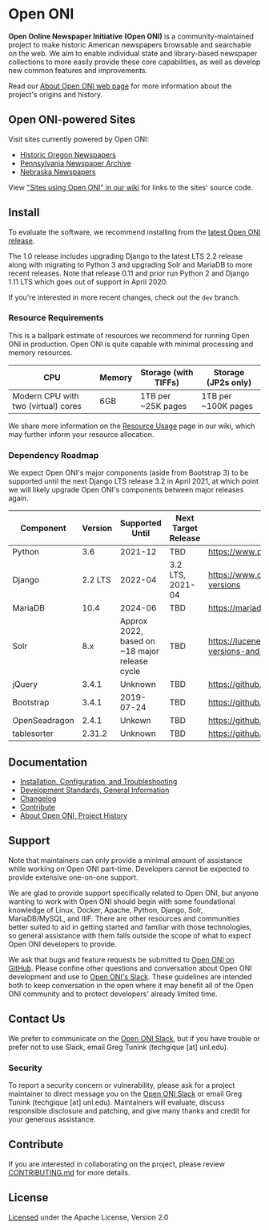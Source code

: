 # Open ONI
**Open Online Newspaper Initiative (Open ONI)** is a community-maintained
project to make historic American newspapers browsable and searchable on the
web. We aim to enable individual state and library-based newspaper collections
to more easily provide these core capabilities, as well as develop new common
features and improvements.

Read our [About Open ONI web page](https://open-oni.github.io/about/) for more
information about the project's origins and history.

## Open ONI-powered Sites
Visit sites currently powered by Open ONI:

- [Historic Oregon Newspapers](https://oregonnews.uoregon.edu/)
- [Pennsylvania Newspaper Archive](http://panewsarchive.psu.edu/)
- [Nebraska Newspapers](https://nebnewspapers.unl.edu/)

View ["Sites using Open ONI" in our
wiki](https://github.com/open-oni/open-oni/wiki/Sites-Using-Open-ONI) for links
to the sites' source code.

## Install
To evaluate the software, we recommend installing from the [latest Open ONI
release](https://github.com/open-oni/open-oni/releases).

The 1.0 release includes upgrading Django to the latest LTS 2.2 release along
with migrating to Python 3 and upgrading Solr and MariaDB to more recent
releases. Note that release 0.11 and prior run Python 2 and Django 1.11 LTS which goes out of support in April 2020.

If you're interested in more recent changes, check out the `dev` branch.

### Resource Requirements

This is a ballpark estimate of resources we recommend for running Open ONI in
production. Open ONI is quite capable with minimal processing and memory
resources.

CPU | Memory | Storage (with TIFFs) | Storage (JP2s only)
----|--------|----------------------|--------------------
Modern CPU with two (virtual) cores | 6GB | 1TB per ~25K pages| 1TB per ~100K pages

We share more information on the [Resource
Usage](https://github.com/open-oni/open-oni/wiki/Resource-Usage) page in our
wiki, which may further inform your resource allocation.

### Dependency Roadmap

We expect Open ONI's major components (aside from Bootstrap 3) to be supported
until the next Django LTS release 3.2 in April 2021, at which point we will
likely upgrade Open ONI's components between major releases again.

Component | Version | Supported Until | Next Target Release | Documentation
----------|---------|-----------------|---------------------|--------------
Python | 3.6 | 2021-12 | TBD | https://www.python.org/dev/peps/pep-0494/#lifespan
Django | 2.2 LTS | 2022-04 | 3.2 LTS, 2021-04 | https://www.djangoproject.com/download/#supported-versions
MariaDB | 10.4 | 2024-06 | TBD | https://mariadb.com/kb/en/mariadb-server/
Solr | 8.x | Approx 2022, based on ~18 major release cycle | TBD | https://lucene.apache.org/solr/downloads.html#about-versions-and-support
jQuery | 3.4.1 | Unknown | TBD | https://github.com/jquery/jquery/wiki/Roadmap
Bootstrap | 3.4.1 | 2019-07-24 | TBD | https://github.com/twbs/release
OpenSeadragon | 2.4.1 | Unkown | TBD | https://github.com/openseadragon/openseadragon
tablesorter | 2.31.2 | Unknown | TBD | https://github.com/mottie/tablesorter/

## Documentation
- [Installation, Configuration, and Troubleshooting](https://github.com/open-oni/open-oni/tree/master/docs)
- [Development Standards, General Information](https://github.com/open-oni/open-oni/wiki)
- [Changelog](/CHANGELOG.md)
- [Contribute](https://github.com/open-oni/open-oni/CONTRIBUTING.md)
- [About Open ONI, Project History](https://open-oni.github.io/)

## Support
Note that maintainers can only provide a minimal amount of assistance while
working on Open ONI part-time. Developers cannot be expected to provide
extensive one-on-one support.

We are glad to provide support specifically related to Open ONI, but anyone
wanting to work with Open ONI should begin with some foundational knowledge of
Linux, Docker, Apache, Python, Django, Solr, MariaDB/MySQL, and IIIF. There are
other resources and communities better suited to aid in getting started and
familiar with those technologies, so general assistance with them falls outside
the scope of what to expect Open ONI developers to provide.

We ask that bugs and feature requests be submitted to [Open ONI on
GitHub](https://github.com/open-oni/open-oni/issues). Please confine other
questions and conversation about Open ONI development and use to [Open ONI's
Slack](https://join.slack.com/t/open-oni/shared_invite/enQtMzg5MDg5NjU5MDU2LTA4MmViOTkxZDliZWZmM2FlMGU5ODZjNDU0OWQxYzIzMTY1YmFlMWEzZDFkNDNjZmYxYzUyMmMwZjlkMjU1MGE).
These guidelines are intended both to keep conversation in the open where it may
benefit all of the Open ONI community and to protect developers' already limited
time.

## Contact Us
We prefer to communicate on the [Open ONI
Slack](https://join.slack.com/t/open-oni/shared_invite/enQtMzg5MDg5NjU5MDU2LTA4MmViOTkxZDliZWZmM2FlMGU5ODZjNDU0OWQxYzIzMTY1YmFlMWEzZDFkNDNjZmYxYzUyMmMwZjlkMjU1MGE),
but if you have trouble or prefer not to use Slack, email Greg Tunink (techgique
[at] unl.edu).

### Security
To report a security concern or vulnerability, please ask for a project
maintainer to direct message you on the [Open ONI
Slack](https://join.slack.com/t/open-oni/shared_invite/enQtMzg5MDg5NjU5MDU2LTA4MmViOTkxZDliZWZmM2FlMGU5ODZjNDU0OWQxYzIzMTY1YmFlMWEzZDFkNDNjZmYxYzUyMmMwZjlkMjU1MGE)
or email Greg Tunink (techgique [at] unl.edu). Maintainers will evaluate,
discuss responsible disclosure and patching, and give many thanks and credit for
your generous assistance.

## Contribute
If you are interested in collaborating on the project, please review
[CONTRIBUTING.md](https://github.com/open-oni/open-oni/CONTRIBUTING.md)
for more details.

## License
[Licensed](https://github.com/open-oni/open-oni/blob/master/LICENSE) under the
Apache License, Version 2.0
